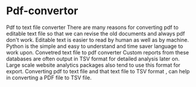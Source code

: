 # Pdf-convertor
Pdf to text file converter
There are many reasons for converting pdf to editable text file so that we can revise the old documents and always pdf don't work. Editable text is easier to read by human as well as by machine. Python is the simple and easy to understand and time saver language to work upon. 
Convetred text file to pdf converter
Custom reports from these databases are often output in TSV format for detailed analysis later on. Large scale website analytics packages also tend to use this format for export. Converting pdf to text file and that text file to TSV format , can help in converting a PDF file to TSV file. 
